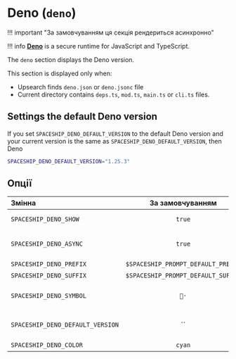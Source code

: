 # Deno (`deno`)

!!! important "За замовчуванням ця секція рендериться асинхронно"

!!! info
    [**Deno**](https://deno.land) is a secure runtime for JavaScript and TypeScript.

The `deno` section displays the Deno version.

This section is displayed only when:

- Upsearch finds `deno.json` or `deno.jsonc` file
- Current directory contains `deps.ts`, `mod.ts`, `main.ts` or `cli.ts` files.

## Settings the default Deno version

If you set `SPACESHIP_DENO_DEFAULT_VERSION` to the default Deno version and your current version is the same as `SPACESHIP_DENO_DEFAULT_VERSION`, then Deno

```zsh title=".spaceshiprc.zsh"
SPACESHIP_DENO_DEFAULT_VERSION="1.25.3"
```

## Опції

| Змінна                           |          За замовчуванням          | Пояснення                               |
|:-------------------------------- |:----------------------------------:| --------------------------------------- |
| `SPACESHIP_DENO_SHOW`            |               `true`               | Показати секцію                         |
| `SPACESHIP_DENO_ASYNC`           |               `true`               | Рендерити секцію асинхронно             |
| `SPACESHIP_DENO_PREFIX`          | `$SPACESHIP_PROMPT_DEFAULT_PREFIX` | Префікс секції                          |
| `SPACESHIP_DENO_SUFFIX`          | `$SPACESHIP_PROMPT_DEFAULT_SUFFIX` | Суфікс секції                           |
| `SPACESHIP_DENO_SYMBOL`          |                `🦕·`                | Символ, що відображається перед секцією |
| `SPACESHIP_DENO_DEFAULT_VERSION` |                 ``                 | Deno version to be treated as default   |
| `SPACESHIP_DENO_COLOR`           |               `cyan`               | Колір секції                            |
